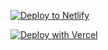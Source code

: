 

[![Deploy to Netlify](https://www.netlify.com/img/deploy/button.svg)](https://app.netlify.com/start/deploy?repository=https://github.com/AlexKole113/netlify-gatsby-wp-test)

[![Deploy with Vercel](https://vercel.com/button)](https://vercel.com/import/project?template=https://github.com/AlexKole113/netlify-gatsby-wp-test)

